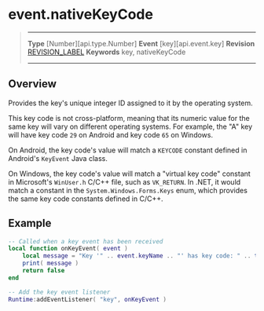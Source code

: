 
# event.nativeKeyCode

> --------------------- ------------------------------------------------------------------------------------------
> __Type__              [Number][api.type.Number]
> __Event__             [key][api.event.key]
> __Revision__          [REVISION_LABEL](REVISION_URL)
> __Keywords__          key, nativeKeyCode
> --------------------- ------------------------------------------------------------------------------------------

## Overview

Provides the key's unique integer ID assigned to it by the operating system.

This key code is not cross-platform, meaning that its numeric value for the same key will vary on different operating systems. For example, the "A" key will have key code `29` on Android and key code `65` on Windows.

On Android, the key code's value will match a `KEYCODE` constant defined in Android's `KeyEvent` Java class.

On Windows, the key code's value will match a "virtual key code" constant in Microsoft's `WinUser.h` C/C++ file, such as `VK_RETURN`. In .NET, it would match a constant in the `System.Windows.Forms.Keys` enum, which provides the same key code constants defined in C/C++.

## Example
 
``````lua
-- Called when a key event has been received
local function onKeyEvent( event )
	local message = "Key '" .. event.keyName .. "' has key code: " .. tostring( event.nativeKeyCode )
	print( message )
	return false
end

-- Add the key event listener
Runtime:addEventListener( "key", onKeyEvent )
``````